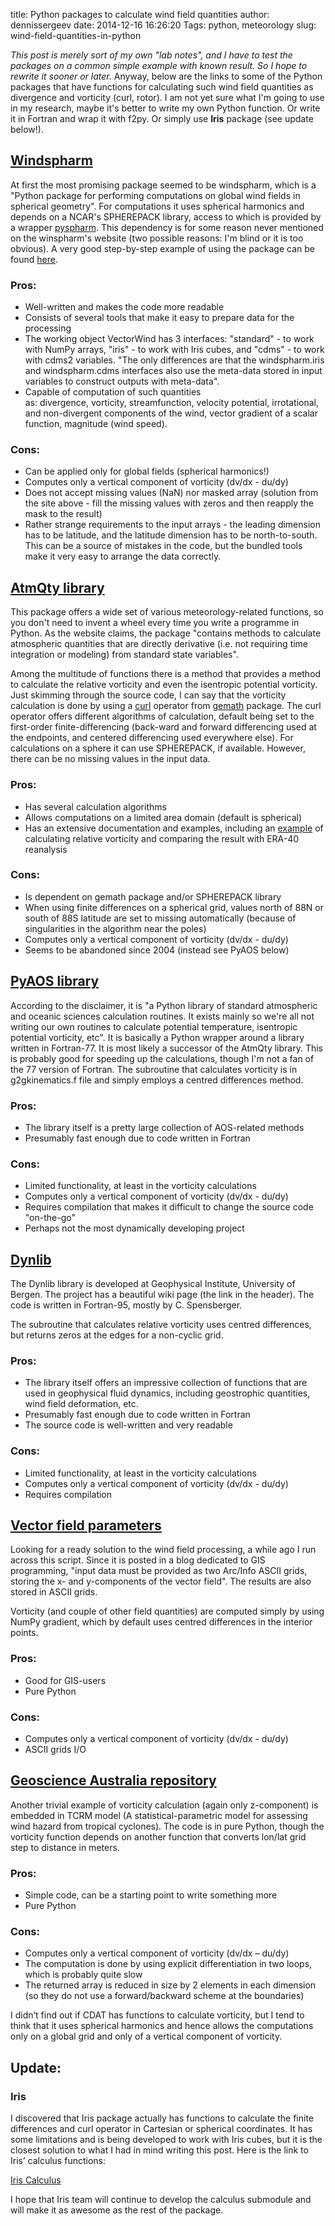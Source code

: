 title: Python packages to calculate wind field quantities
author: dennissergeev
date: 2014-12-16 16:26:20
Tags: python, meteorology
slug: wind-field-quantities-in-python

_This post is merely sort of my own "lab notes", and I have to test the packages on a common simple example with known result. So I hope to rewrite it sooner or later._ Anyway, below are the links to some of the Python packages that have functions for calculating such wind field quantities as divergence and vorticity (curl, rotor). I am not yet sure what I'm going to use in my research, maybe it's better to write my own Python function. Or write it in Fortran and wrap it with f2py. Or simply use **Iris** package (see update below!). 

## [Windspharm](http://ajdawson.github.io/windspharm/)

At first the most promising package seemed to be windspharm, which is a "Python package for performing computations on global wind fields in spherical geometry". For computations it uses spherical harmonics and depends on a NCAR's SPHEREPACK library, access to which is provided by a wrapper [pyspharm](https://code.google.com/p/pyspharm/). This dependency is for some reason never mentioned on the winspharm's website (two possible reasons: I'm blind or it is too obvious). A very good step-by-step example of using the package can be found [here](https://ocefpaf.github.io/python4oceanographers/blog/2014/04/28/windspharm/).

### Pros:

  * Well-written and makes the code more readable
  * Consists of several tools that make it easy to prepare data for the processing
  * The working object VectorWind has 3 interfaces: "standard" - to work with NumPy arrays, "iris" - to work with Iris cubes, and "cdms" - to work with cdms2 variables. "The only differences are that the windspharm.iris and windspharm.cdms interfaces also use the meta-data stored in input variables to construct outputs with meta-data".
  * Capable of computation of such quantities as: divergence, vorticity, streamfunction, velocity potential, irrotational, and non-divergent components of the wind, vector gradient of a scalar function, magnitude (wind speed).

### Cons:

  * Can be applied only for global fields (spherical harmonics!)
  * Computes only a vertical component of vorticity (dv/dx - du/dy)
  * Does not accept missing values (NaN) nor masked array (solution from the site above - fill the missing values with zeros and then reapply the mask to the result)
  * Rather strange requirements to the input arrays - the leading dimension has to be latitude, and the latitude dimension has to be north-to-south. This can be a source of mistakes in the code, but the bundled tools make it very easy to arrange the data correctly.

## [AtmQty library](http://www.johnny-lin.com/py_pkgs/atmqty/doc/manual.html)

This package offers a wide set of various meteorology-related functions, so you don't need to invent a wheel every time you write a programme in Python. As the website claims, the package "contains methods to calculate atmospheric quantities that are directly derivative (i.e. not requiring time integration or modeling) from standard state variables".

Among the multitude of functions there is a method that provides a method to calculate the relative vorticity and even the isentropic potential vorticity. Just skimming through the source code, I can say that the vorticity calculation is done by using a [curl](http://www.johnny-lin.com/py_pkgs/gemath/doc/curl_2d.html) operator from [gemath](http://www.johnny-lin.com/py_pkgs/gemath/doc/index.html) package. The curl operator offers different algorithms of calculation, default being set to the first-order finite-differencing (back-ward and forward differencing used at the endpoints, and centered differencing used everywhere else). For calculations on a sphere it can use SPHEREPACK, if available. However, there can be no missing values in the input data.

### Pros:

  * Has several calculation algorithms
  * Allows computations on a limited area domain (default is spherical)
  * Has an extensive documentation and examples, including an [example](http://www.johnny-lin.com/py_pkgs/atmqty/doc/test_vort.html) of calculating relative vorticity and comparing the result with ERA-40 reanalysis

### Cons:

  * Is dependent on gemath package and/or SPHEREPACK library
  * When using finite differences on a spherical grid, values north of 88N or south of 88S latitude are set to missing automatically (because of singularities in the algorithm near the poles)
  * Computes only a vertical component of vorticity (dv/dx - du/dy)
  * Seems to be abandoned since 2004 (instead see PyAOS below)

## [PyAOS library](https://github.com/PyAOS/aoslib)

According to the disclaimer, it is "a Python library of standard atmospheric and oceanic sciences calculation routines. It exists mainly so we're all not writing our own routines to calculate potential temperature, isentropic potential vorticity, etc". It is basically a Python wrapper around a library written in Fortran-77. It is most likely a successor of the AtmQty library. This is probably good for speeding up the calculations, though I'm not a fan of the 77 version of Fortran. The subroutine that calculates vorticity is in g2gkinematics.f file and simply employs a centred differences method.

### Pros:

  * The library itself is a pretty large collection of AOS-related methods
  * Presumably fast enough due to code written in Fortran

### Cons:

  * Limited functionality, at least in the vorticity calculations
  * Computes only a vertical component of vorticity (dv/dx - du/dy)
  * Requires compilation that makes it difficult to change the source code "on-the-go"
  * Perhaps not the most dynamically developing project

## [Dynlib](https://wiki.uib.no/gfi/index.php/Dynlib)

The Dynlib library is developed at Geophysical Institute, University of Bergen. The project has a beautiful wiki page (the link in the header). The code is written in Fortran-95, mostly by C. Spensberger.

The subroutine that calculates relative vorticity uses centred differences, but returns zeros at the edges for a non-cyclic grid.

### Pros:

  * The library itself offers an impressive collection of functions that are used in geophysical fluid dynamics, including geostrophic quantities, wind field deformation, etc.
  * Presumably fast enough due to code written in Fortran
  * The source code is well-written and very readable

### Cons:

  * Limited functionality, at least in the vorticity calculations
  * Computes only a vertical component of vorticity (dv/dx - du/dy)
  * Requires compilation

## [Vector field parameters](http://www.malg.eu/vector_field_params.php)

Looking for a ready solution to the wind field processing, a while ago I run across this script. Since it is posted in a blog dedicated to GIS programming, "input data must be provided as two Arc/Info ASCII grids, storing the x- and y-components of the vector field". The results are also stored in ASCII grids.

Vorticity (and couple of other field quantities) are computed simply by using NumPy gradient, which by default uses centred differences in the interior points.

### Pros:

  * Good for GIS-users
  * Pure Python

### Cons:

  * Computes only a vertical component of vorticity (dv/dx - du/dy)
  * ASCII grids I/O

## [Geoscience Australia repository](https://github.com/GeoscienceAustralia/tcrm/tree/master/Utilities)
Another trivial example of vorticity calculation (again only z-component) is embedded in TCRM model (A statistical-parametric model for assessing wind hazard from tropical cyclones). The code is in pure Python, though the vorticity function depends on another function that converts lon/lat grid step to distance in meters.

### Pros:

  * Simple code, can be a starting point to write something more
  * Pure Python

### Cons:

  * Computes only a vertical component of vorticity (dv/dx – du/dy)
  * The computation is done by using explicit differentiation in two loops, which is probably quite slow
  * The returned array is reduced in size by 2 elements in each dimension (so they do not use a forward/backward scheme at the boundaries)

I didn’t find out if CDAT has functions to calculate vorticity, but I tend to think that it uses spherical harmonics and hence allows the computations only on a global grid and only of a vertical component of vorticity.

## Update:

### Iris

I discovered that Iris package actually has functions to calculate the finite differences and curl operator in Cartesian or spherical coordinates. It has some limitations and is being developed to work with Iris cubes, but it is the closest solution to what I had in mind writing this post. Here is the link to Iris’ calculus functions:

[Iris Calculus](http://scitools.org.uk/iris/docs/latest/iris/iris/analysis/calculus.html)

I hope that Iris team will continue to develop the calculus submodule and will make it as awesome as the rest of the package.
